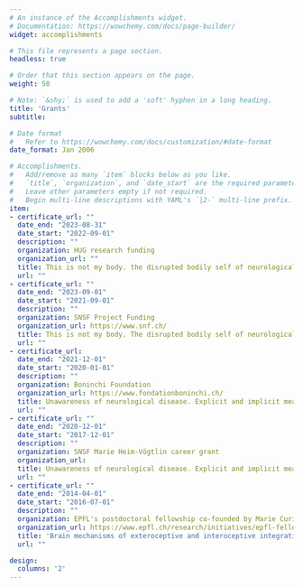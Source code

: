 ```yaml
---
# An instance of the Accomplishments widget.
# Documentation: https://wowchemy.com/docs/page-builder/
widget: accomplishments

# This file represents a page section.
headless: true

# Order that this section appears on the page.
weight: 50

# Note: `&shy;` is used to add a 'soft' hyphen in a long heading.
title: 'Grants'
subtitle:

# Date format
#   Refer to https://wowchemy.com/docs/customization/#date-format
date_format: Jan 2006

# Accomplishments.
#   Add/remove as many `item` blocks below as you like.
#   `title`, `organization`, and `date_start` are the required parameters.
#   Leave other parameters empty if not required.
#   Begin multi-line descriptions with YAML's `|2-` multi-line prefix.
item:
- certificate_url: ""
  date_end: "2023-08-31"
  date_start: "2022-09-01"
  description: ""
  organization: HUG research funding
  organization_url: ""
  title: This is not my body. the disrupted bodily self of neurological patients
  url: ""
- certificate_url: ""
  date_end: "2023-09-01"
  date_start: "2021-09-01"
  description: ""
  organization: SNSF Project Funding
  organization_url: https://www.snf.ch/
  title: This is not my body. The disrupted bodily self of neurological patients
  url: ""
- certificate_url: 
  date_end: "2021-12-01"
  date_start: "2020-01-01"
  description: ""
  organization: Boninchi Foundation
  organization_url: https://www.fondationboninchi.ch/
  title: Unawareness of neurological disease. Explicit and implicit measures, brain correlates, and recovery of awareness
  url: ""
- certificate_url: ""
  date_end: "2020-12-01"
  date_start: "2017-12-01"
  description: ""
  organization: SNSF Marie Heim-Vögtlin career grant
  organization_url: 
  title: Unawareness of neurological disease. Explicit and implicit measures, brain correlates, and recovery of awareness.
  url: ""
- certificate_url: "" 
  date_end: "2014-04-01"
  date_start: "2016-07-01"
  description: ""
  organization: EPFL's postdoctoral fellowship co-founded by Marie Curie
  organization_url: https://www.epfl.ch/research/initiatives/epfl-fellows/
  title: 'Brain mechanisms of exteroceptive and interoceptive integration in bodily self-consciousness.'
  url: ""

design:
  columns: '2' 
---
```

